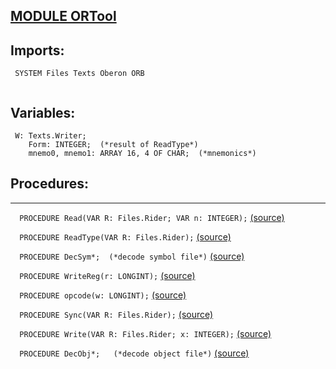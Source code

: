 
## [MODULE ORTool](https://github.com/io-core/Build/blob/main/ORTool.Mod)

  ## Imports:
` SYSTEM Files Texts Oberon ORB`

```
```
## Variables:
```
 W: Texts.Writer;
    Form: INTEGER;  (*result of ReadType*)
    mnemo0, mnemo1: ARRAY 16, 4 OF CHAR;  (*mnemonics*)

```
## Procedures:
---

`  PROCEDURE Read(VAR R: Files.Rider; VAR n: INTEGER);` [(source)](https://github.com/io-orig/System/blob/main/ORTool.Mod#L14)


`  PROCEDURE ReadType(VAR R: Files.Rider);` [(source)](https://github.com/io-orig/System/blob/main/ORTool.Mod#L20)


`  PROCEDURE DecSym*;  (*decode symbol file*)` [(source)](https://github.com/io-orig/System/blob/main/ORTool.Mod#L66)


`  PROCEDURE WriteReg(r: LONGINT);` [(source)](https://github.com/io-orig/System/blob/main/ORTool.Mod#L107)


`  PROCEDURE opcode(w: LONGINT);` [(source)](https://github.com/io-orig/System/blob/main/ORTool.Mod#L117)


`  PROCEDURE Sync(VAR R: Files.Rider);` [(source)](https://github.com/io-orig/System/blob/main/ORTool.Mod#L152)


`  PROCEDURE Write(VAR R: Files.Rider; x: INTEGER);` [(source)](https://github.com/io-orig/System/blob/main/ORTool.Mod#L157)


`  PROCEDURE DecObj*;   (*decode object file*)` [(source)](https://github.com/io-orig/System/blob/main/ORTool.Mod#L161)

